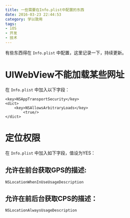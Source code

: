 ```yaml
---
title: 一些需要在Info.plist中配置的东西
date: 2016-03-23 22:44:53
category: 学以致用
tags:
- iOS
- 开发
- 技术
---
```


有些东西得在 `Info.plist` 中配置，这里记录一下，持续更新。

<!-- more -->

# UIWebView不能加载某些网址

在 `Info.plist` 中加入以下字段：

```
<key>NSAppTransportSecurity</key>
<dict>
    <key>NSAllowsArbitraryLoads</key>
        <true/>
</dict>
```

# 定位权限

在 `Info.plist` 中加入如下字段，值设为YES：
## 允许在前台获取GPS的描述:
```
NSLocationWhenInUseUsageDescription
```

## 允许在前后台获取CPS的描述：
```
NSLocationAlwaysUsageDescription
```
